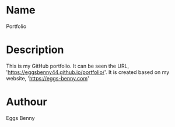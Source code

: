# Name
Portfolio

# Description
This is my GitHub portfolio.
It can be seen the URL, 'https://eggsbenny44.github.io/portfolio/'.
It is created based on my website, 'https://eggs-benny.com'

# Authour
Eggs Benny
